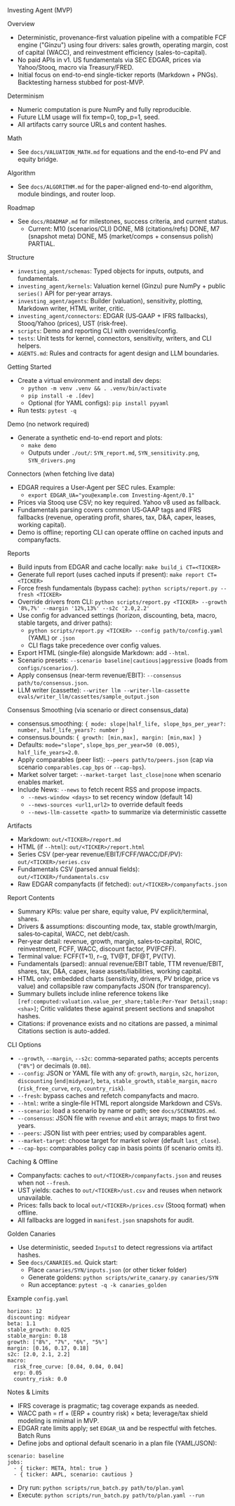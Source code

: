 Investing Agent (MVP)

Overview
- Deterministic, provenance-first valuation pipeline with a compatible FCF engine ("Ginzu") using four drivers: sales growth, operating margin, cost of capital (WACC), and reinvestment efficiency (sales-to-capital).
- No paid APIs in v1. US fundamentals via SEC EDGAR, prices via Yahoo/Stooq, macro via Treasury/FRED.
- Initial focus on end-to-end single-ticker reports (Markdown + PNGs). Backtesting harness stubbed for post-MVP.

Determinism
- Numeric computation is pure NumPy and fully reproducible.
- Future LLM usage will fix temp=0, top_p=1, seed.
- All artifacts carry source URLs and content hashes.

Math
- See `docs/VALUATION_MATH.md` for equations and the end-to-end PV and equity bridge.

Algorithm
- See `docs/ALGORITHM.md` for the paper-aligned end-to-end algorithm, module bindings, and router loop.

Roadmap
- See `docs/ROADMAP.md` for milestones, success criteria, and current status.
  - Current: M10 (scenarios/CLI) DONE, M8 (citations/refs) DONE, M7 (snapshot meta) DONE, M5 (market/comps + consensus polish) PARTIAL.

Structure
- `investing_agent/schemas`: Typed objects for inputs, outputs, and fundamentals.
- `investing_agent/kernels`: Valuation kernel (Ginzu) pure NumPy + public `series()` API for per‑year arrays.
- `investing_agent/agents`: Builder (valuation), sensitivity, plotting, Markdown writer, HTML writer, critic.
- `investing_agent/connectors`: EDGAR (US‑GAAP + IFRS fallbacks), Stooq/Yahoo (prices), UST (risk‑free).
- `scripts`: Demo and reporting CLI with overrides/config.
- `tests`: Unit tests for kernel, connectors, sensitivity, writers, and CLI helpers.
- `AGENTS.md`: Rules and contracts for agent design and LLM boundaries.

Getting Started
- Create a virtual environment and install dev deps:
  - `python -m venv .venv && . .venv/bin/activate`
  - `pip install -e .[dev]`
  - Optional (for YAML configs): `pip install pyyaml`
- Run tests: `pytest -q`

Demo (no network required)
- Generate a synthetic end-to-end report and plots:
  - `make demo`
  - Outputs under `./out/`: `SYN_report.md`, `SYN_sensitivity.png`, `SYN_drivers.png`

Connectors (when fetching live data)
- EDGAR requires a User‑Agent per SEC rules. Example:
  - `export EDGAR_UA="you@example.com Investing-Agent/0.1"`
- Prices via Stooq use CSV; no key required. Yahoo v8 used as fallback.
- Fundamentals parsing covers common US‑GAAP tags and IFRS fallbacks (revenue, operating profit, shares, tax, D&A, capex, leases, working capital).
- Demo is offline; reporting CLI can operate offline on cached inputs and companyfacts.

Reports
- Build inputs from EDGAR and cache locally: `make build_i CT=<TICKER>`
- Generate full report (uses cached inputs if present): `make report CT=<TICKER>`
- Force fresh fundamentals (bypass cache): `python scripts/report.py --fresh <TICKER>`
- Override drivers from CLI: `python scripts/report.py <TICKER> --growth '8%,7%' --margin '12%,13%' --s2c '2.0,2.2'`
- Use config for advanced settings (horizon, discounting, beta, macro, stable targets, and driver paths):
  - `python scripts/report.py <TICKER> --config path/to/config.yaml` (YAML) or `.json`
  - CLI flags take precedence over config values.
- Export HTML (single‑file) alongside Markdown: add `--html`.
- Scenario presets: `--scenario baseline|cautious|aggressive` (loads from `configs/scenarios/`).
- Apply consensus (near-term revenue/EBIT): `--consensus path/to/consensus.json`.
- LLM writer (cassette): `--writer llm --writer-llm-cassette evals/writer_llm/cassettes/sample_output.json`

Consensus Smoothing (via scenario or direct consensus_data)
- consensus.smoothing: `{ mode: slope|half_life, slope_bps_per_year?: number, half_life_years?: number }`
- consensus.bounds: `{ growth: [min,max], margin: [min,max] }`
- Defaults: `mode="slope"`, `slope_bps_per_year=50 (0.005)`, `half_life_years=2.0`.
- Apply comparables (peer list): `--peers path/to/peers.json` (cap via scenario `comparables.cap_bps` or `--cap-bps`).
- Market solver target: `--market-target last_close|none` when scenario enables market.
- Include News: `--news` to fetch recent RSS and propose impacts.
  - `--news-window <days>` to set recency window (default 14)
  - `--news-sources <url1,url2>` to override default feeds
  - `--news-llm-cassette <path>` to summarize via deterministic cassette

Artifacts
- Markdown: `out/<TICKER>/report.md`
- HTML (if `--html`): `out/<TICKER>/report.html`
- Series CSV (per‑year revenue/EBIT/FCFF/WACC/DF/PV): `out/<TICKER>/series.csv`
- Fundamentals CSV (parsed annual fields): `out/<TICKER>/fundamentals.csv`
- Raw EDGAR companyfacts (if fetched): `out/<TICKER>/companyfacts.json`

Report Contents
- Summary KPIs: value per share, equity value, PV explicit/terminal, shares.
- Drivers & assumptions: discounting mode, tax, stable growth/margin, sales‑to‑capital, WACC, net debt/cash.
- Per‑year detail: revenue, growth, margin, sales‑to‑capital, ROIC, reinvestment, FCFF, WACC, discount factor, PV(FCFF).
- Terminal value: FCFF(T+1), r−g, TV@T, DF@T, PV(TV).
- Fundamentals (parsed): annual revenue/EBIT table, TTM revenue/EBIT, shares, tax, D&A, capex, lease assets/liabilities, working capital.
- HTML only: embedded charts (sensitivity, drivers, PV bridge, price vs value) and collapsible raw companyfacts JSON (for transparency).
- Summary bullets include inline reference tokens like `[ref:computed:valuation.value_per_share;table:Per-Year Detail;snap:<sha>]`; Critic validates these against present sections and snapshot hashes.
- Citations: if provenance exists and no citations are passed, a minimal Citations section is auto-added.

CLI Options
- `--growth`, `--margin`, `--s2c`: comma‑separated paths; accepts percents (`"8%"`) or decimals (`0.08`).
- `--config`: JSON or YAML file with any of: `growth`, `margin`, `s2c`, `horizon`, `discounting` (`end|midyear`), `beta`, `stable_growth`, `stable_margin`, `macro` (`risk_free_curve`, `erp`, `country_risk`).
- `--fresh`: bypass caches and refetch companyfacts and macro.
- `--html`: write a single‑file HTML report alongside Markdown and CSVs.
- `--scenario`: load a scenario by name or path; see `docs/SCENARIOS.md`.
- `--consensus`: JSON file with `revenue` and `ebit` arrays; maps to first two years.
- `--peers`: JSON list with peer entries; used by comparables agent.
- `--market-target`: choose target for market solver (default `last_close`).
- `--cap-bps`: comparables policy cap in basis points (if scenario omits it).

Caching & Offline
- Companyfacts: caches to `out/<TICKER>/companyfacts.json` and reuses when not `--fresh`.
- UST yields: caches to `out/<TICKER>/ust.csv` and reuses when network unavailable.
- Prices: falls back to local `out/<TICKER>/prices.csv` (Stooq format) when offline.
- All fallbacks are logged in `manifest.json` snapshots for audit.

Golden Canaries
- Use deterministic, seeded `InputsI` to detect regressions via artifact hashes.
- See `docs/CANARIES.md`. Quick start:
  - Place `canaries/SYN/inputs.json` (or other ticker folder)
  - Generate goldens: `python scripts/write_canary.py canaries/SYN`
  - Run acceptance: `pytest -q -k canaries_golden`

Example `config.yaml`
```
horizon: 12
discounting: midyear
beta: 1.1
stable_growth: 0.025
stable_margin: 0.18
growth: ["8%", "7%", "6%", "5%"]
margin: [0.16, 0.17, 0.18]
s2c: [2.0, 2.1, 2.2]
macro:
  risk_free_curve: [0.04, 0.04, 0.04]
  erp: 0.05
  country_risk: 0.0
```

Notes & Limits
- IFRS coverage is pragmatic; tag coverage expands as needed.
- WACC path = rf + (ERP + country risk) × beta; leverage/tax shield modeling is minimal in MVP.
- EDGAR rate limits apply; set `EDGAR_UA` and be respectful with fetches.
Batch Runs
- Define jobs and optional default scenario in a plan file (YAML/JSON):
```
scenario: baseline
jobs:
  - { ticker: META, html: true }
  - { ticker: AAPL, scenario: cautious }
```
- Dry run: `python scripts/run_batch.py path/to/plan.yaml`
- Execute: `python scripts/run_batch.py path/to/plan.yaml --run`
